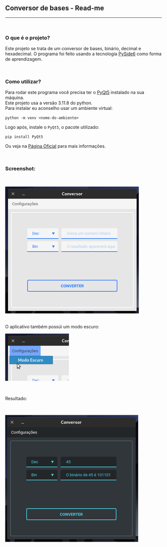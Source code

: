 ## Conversor de bases - Read-me
---
<br>

### O que é o projeto?

Este projeto se trata de um conversor de bases, binário, decimal e hexadecimal. O programa foi feito usando a tecnologia [PySide6](https://pypi.org/project/PySide6/) como forma de aprendizagem.

<br>

### Como utilizar?

Para rodar este programa você precisa ter o [PyQt5](https://pypi.org/project/PyQt5/) instalado na sua máquina.<br>
Este projeto usa a versão 3.11.8 do python.<br>
Para instalar eu aconselho usar um ambiente virtual:<br>

```
python -m venv <nome-do-ambiente>
```
Logo após, instale o `PyQt5`, o pacote utilizado:<br>
```
pip install PyQt5
```
Ou veja na [Página Oficial](https://pypi.org/project/PyQt5/) para mais informações.

<br>

### Screenshot:

<br>

![screenshot](/imagens/screenshot3.png)

<br>
O aplicativo também possúi um modo escuro:

<br>

![screenshot](/imagens/screenshot2.png)

<br>

Resultado:

<br>

![screenshot](/imagens/screenshot1.png)
